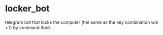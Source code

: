 # locker_bot
telegram bot that locks the computer (the same as the key combination win + l) by command /lock
